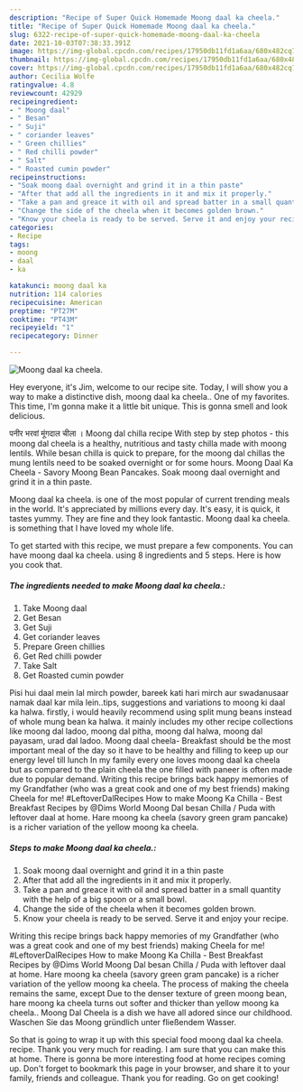 ```yaml
---
description: "Recipe of Super Quick Homemade Moong daal ka cheela."
title: "Recipe of Super Quick Homemade Moong daal ka cheela."
slug: 6322-recipe-of-super-quick-homemade-moong-daal-ka-cheela
date: 2021-10-03T07:38:33.391Z
image: https://img-global.cpcdn.com/recipes/17950db11fd1a6aa/680x482cq70/moong-daal-ka-cheela-recipe-main-photo.jpg
thumbnail: https://img-global.cpcdn.com/recipes/17950db11fd1a6aa/680x482cq70/moong-daal-ka-cheela-recipe-main-photo.jpg
cover: https://img-global.cpcdn.com/recipes/17950db11fd1a6aa/680x482cq70/moong-daal-ka-cheela-recipe-main-photo.jpg
author: Cecilia Wolfe
ratingvalue: 4.8
reviewcount: 42929
recipeingredient:
- " Moong daal"
- " Besan"
- " Suji"
- " coriander leaves"
- " Green chillies"
- " Red chilli powder"
- " Salt"
- " Roasted cumin powder"
recipeinstructions:
- "Soak moong daal overnight and grind it in a thin paste"
- "After that add all the ingredients in it and mix it properly."
- "Take a pan and greace it with oil and spread batter in a small quantity with the help of a big spoon or a small bowl."
- "Change the side of the cheela when it becomes golden brown."
- "Know your cheela is ready to be served. Serve it and enjoy your recipe."
categories:
- Recipe
tags:
- moong
- daal
- ka

katakunci: moong daal ka 
nutrition: 114 calories
recipecuisine: American
preptime: "PT27M"
cooktime: "PT43M"
recipeyield: "1"
recipecategory: Dinner

---
```



![Moong daal ka cheela.](https://img-global.cpcdn.com/recipes/17950db11fd1a6aa/680x482cq70/moong-daal-ka-cheela-recipe-main-photo.jpg)

Hey everyone, it's Jim, welcome to our recipe site. Today, I will show you a way to make a distinctive dish, moong daal ka cheela.. One of my favorites. This time, I'm gonna make it a little bit unique. This is gonna smell and look delicious.

पनीर भरवां मूंगदाल चीला । Moong dal chilla recipe With step by step photos - this moong dal cheela is a healthy, nutritious and tasty chilla made with moong lentils. While besan chilla is quick to prepare, for the moong dal chillas the mung lentils need to be soaked overnight or for some hours. Moong Daal Ka Cheela - Savory Moong Bean Pancakes. Soak moong daal overnight and grind it in a thin paste.

Moong daal ka cheela. is one of the most popular of current trending meals in the world. It's appreciated by millions every day. It's easy, it is quick, it tastes yummy. They are fine and they look fantastic. Moong daal ka cheela. is something that I have loved my whole life.


To get started with this recipe, we must prepare a few components. You can have moong daal ka cheela. using 8 ingredients and 5 steps. Here is how you cook that.

<!--inarticleads1-->

##### The ingredients needed to make Moong daal ka cheela.:

1. Take  Moong daal
1. Get  Besan
1. Get  Suji
1. Get  coriander leaves
1. Prepare  Green chillies
1. Get  Red chilli powder
1. Take  Salt
1. Get  Roasted cumin powder


Pisi hui daal mein lal mirch powder, bareek kati hari mirch aur swadanusaar namak daal kar mila lein..tips, suggestions and variations to moong ki daal ka halwa. firstly, i would heavily recommend using split mung beans instead of whole mung bean ka halwa. it mainly includes my other recipe collections like moong dal ladoo, moong dal pitha, moong dal halwa, moong dal payasam, urad dal ladoo. Moong daal cheela- Breakfast should be the most important meal of the day so it have to be healthy and filling to keep up our energy level till lunch In my family every one loves moong daal ka cheela but as compared to the plain cheela the one filled with paneer is often made due to popular demand. Writing this recipe brings back happy memories of my Grandfather (who was a great cook and one of my best friends) making Cheela for me! #LeftoverDalRecipes How to make Moong Ka Chilla - Best Breakfast Recipes by @Dims World Moong Dal besan Chilla / Puda with leftover daal at home. Hare moong ka cheela (savory green gram pancake) is a richer variation of the yellow moong ka cheela. 

<!--inarticleads2-->

##### Steps to make Moong daal ka cheela.:

1. Soak moong daal overnight and grind it in a thin paste
1. After that add all the ingredients in it and mix it properly.
1. Take a pan and greace it with oil and spread batter in a small quantity with the help of a big spoon or a small bowl.
1. Change the side of the cheela when it becomes golden brown.
1. Know your cheela is ready to be served. Serve it and enjoy your recipe.


Writing this recipe brings back happy memories of my Grandfather (who was a great cook and one of my best friends) making Cheela for me! #LeftoverDalRecipes How to make Moong Ka Chilla - Best Breakfast Recipes by @Dims World Moong Dal besan Chilla / Puda with leftover daal at home. Hare moong ka cheela (savory green gram pancake) is a richer variation of the yellow moong ka cheela. The process of making the cheela remains the same, except Due to the denser texture of green moong bean, hare moong ka cheela turns out softer and thicker than yellow moong ka cheela.. Moong Dal Cheela is a dish we have all adored since our childhood. Waschen Sie das Moong gründlich unter fließendem Wasser. 

So that is going to wrap it up with this special food moong daal ka cheela. recipe. Thank you very much for reading. I am sure that you can make this at home. There is gonna be more interesting food at home recipes coming up. Don't forget to bookmark this page in your browser, and share it to your family, friends and colleague. Thank you for reading. Go on get cooking!
